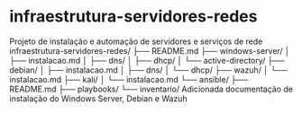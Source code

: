 # infraestrutura-servidores-redes
 Projeto de instalação e automação de servidores e serviços de rede
infraestrutura-servidores-redes/
├── README.md
├── windows-server/
│   ├── instalacao.md
│   ├── dns/
│   ├── dhcp/
│   └── active-directory/
├── debian/
│   ├── instalacao.md
│   ├── dns/
│   └── dhcp/
├── wazuh/
│   └── instalacao.md
├── kali/
│   └── instalacao.md
└── ansible/
    ├── README.md
    ├── playbooks/
    └── inventario/
Adicionada documentação de instalação do Windows Server, Debian e Wazuh